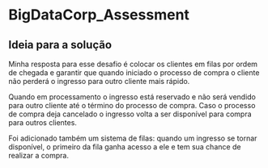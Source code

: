 # BigDataCorp_Assessment

## Ideia para a solução

Minha resposta para esse desafio é colocar os clientes em filas por ordem de chegada e garantir que quando iniciado o processo de compra o cliente não perderá o ingresso
para outro cliente mais rápido.

Quando em processamento o ingresso está reservado e não será vendido para outro cliente até o término do processo de compra. Caso o processo de compra deja cancelado
o ingresso volta a ser disponível para compra para outros clientes.

Foi adicionado também um sistema de filas: quando um ingresso se tornar disponível, o primeiro da fila ganha acesso a ele e tem sua chance de realizar a compra.
